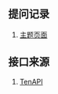 ## 提问记录
1. [主题页面](https://githcc.github.io/webpage_self_html/openai/v1/a694b72d-f8a0-43a0-b4fa-390cb9ddc78f.html)

## 接口来源
1. [TenAPI](https://docs.tenapi.cn/)